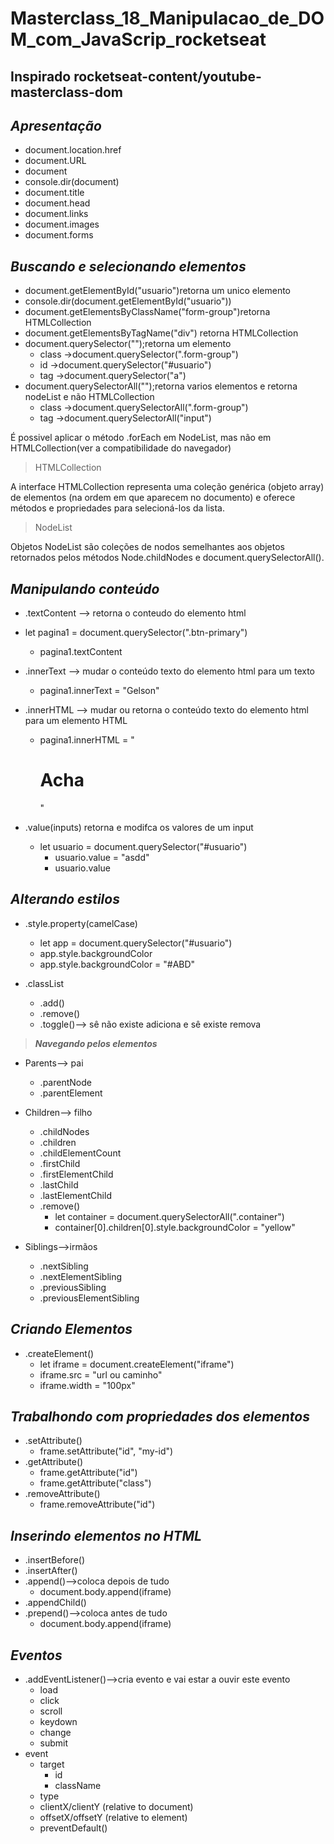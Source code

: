 # Masterclass_18_Manipulacao_de_DOM_com_JavaScrip_rocketseat
 ## Inspirado rocketseat-content/youtube-masterclass-dom
 
 ## ***Apresentação***

* document.location.href
* document.URL
* document
* console.dir(document)
* document.title
* document.head
* document.links
* document.images
* document.forms


## ***Buscando e selecionando elementos***


* document.getElementById("usuario")retorna um unico elemento
* console.dir(document.getElementById("usuario"))
* document.getElementsByClassName("form-group")retorna HTMLCollection
* document.getElementsByTagName("div") retorna HTMLCollection
* document.querySelector("");retorna um elemento
    * class ->document.querySelector(".form-group")
    * id ->document.querySelector("#usuario")
    * tag ->document.querySelector("a")
* document.querySelectorAll("");retorna varios elementos e retorna nodeList e não HTMLCollection
    * class ->document.querySelectorAll(".form-group")
    * tag ->document.querySelectorAll("input")

É possivel aplicar o método .forEach em NodeList, mas não em HTMLCollection(ver a compatibilidade do navegador)

>  HTMLCollection

A interface HTMLCollection representa uma coleção genérica (objeto array) de elementos (na ordem em que aparecem no documento) e oferece métodos e propriedades para selecioná-los da lista.

> NodeList

Objetos NodeList são coleções de nodos semelhantes aos objetos retornados pelos métodos Node.childNodes e document.querySelectorAll(). 

## ***Manipulando conteúdo***

* .textContent --> retorna o conteudo do elemento html
* let pagina1 = document.querySelector(".btn-primary")
    * pagina1.textContent

* .innerText --> mudar o conteúdo texto do elemento html para um texto
    * pagina1.innerText = "Gelson"

* .innerHTML --> mudar ou retorna o conteúdo texto do elemento html para um elemento HTML
    * pagina1.innerHTML = "<h1>Acha</h1>"

* .value(inputs) retorna e modifca os valores de um input
    * let usuario = document.querySelector("#usuario")
      * usuario.value = "asdd"
      * usuario.value 

## ***Alterando estilos***
* .style.property(camelCase)
    * let app = document.querySelector("#usuario")
    * app.style.backgroundColor
    * app.style.backgroundColor = "#ABD"

* .classList
   * .add()
   * .remove()
   * .toggle()--> sê não existe adiciona e sê existe remova

> ***Navegando pelos elementos***

* Parents--> pai
    * .parentNode
    * .parentElement

* Children--> filho
    * .childNodes
    * .children
    * .childElementCount
    * .firstChild
    * .firstElementChild
    * .lastChild
    * .lastElementChild
    * .remove()
      * let container = document.querySelectorAll(".container")
      * container[0].children[0].style.backgroundColor = "yellow"

* Siblings-->irmãos
    * .nextSibling
    * .nextElementSibling
    * .previousSibling
    * .previousElementSibling

## ***Criando Elementos***
* .createElement()
    * let iframe = document.createElement("iframe")
    * iframe.src = "url ou caminho"
    * iframe.width = "100px"

## ***Trabalhondo com propriedades dos elementos***
* .setAttribute()
   * frame.setAttribute("id", "my-id")
* .getAttribute()
   * frame.getAttribute("id")
   * frame.getAttribute("class")
* .removeAttribute()
   * frame.removeAttribute("id")


## ***Inserindo elementos no HTML***
* .insertBefore()
* .insertAfter()
* .append()-->coloca depois de tudo
   * document.body.append(iframe)
* .appendChild()
* .prepend()-->coloca antes de tudo
  * document.body.append(iframe)

## ***Eventos***

* .addEventListener()-->cria evento e vai estar a ouvir este evento
    * load
    * click
    * scroll
    * keydown
    * change
    * submit
* event
    * target
        * id
        * className
    * type 
    * clientX/clientY (relative to document)
    * offsetX/offsetY (relative to element)
    * preventDefault()
